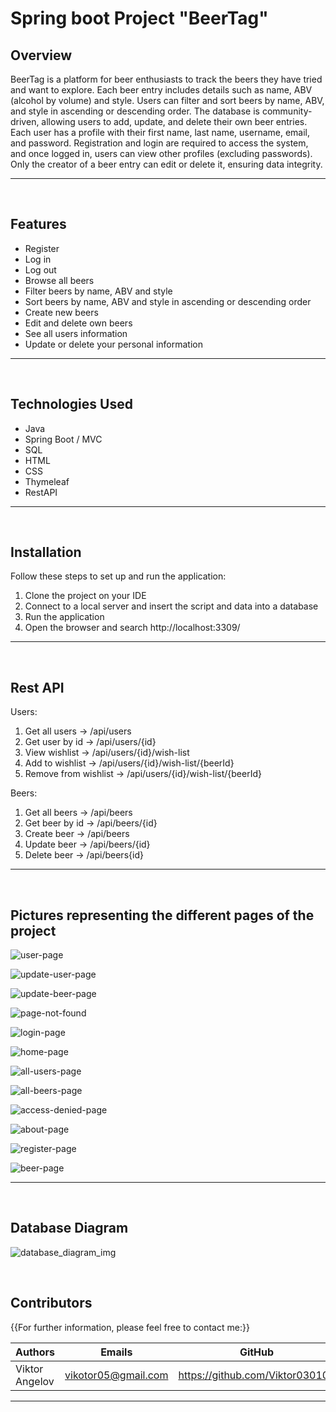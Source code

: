 # Spring boot Project "BeerTag"

## Overview

BeerTag is a platform for beer enthusiasts to track the beers they have tried and want to explore. Each beer entry includes details such as name, ABV (alcohol by volume) and style. Users can filter and sort beers by name, ABV, and style in ascending or descending order. The database is community-driven, allowing users to add, update, and delete their own beer entries. Each user has a profile with their first name, last name, username, email, and password. Registration and login are required to access the system, and once logged in, users can view other profiles (excluding passwords). Only the creator of a beer entry can edit or delete it, ensuring data integrity.


---
<br>

## Features

- Register
- Log in
- Log out
- Browse all beers
- Filter beers by name, ABV and style
- Sort beers by name, ABV and style in ascending or descending order
- Create new beers
- Edit and delete own beers
- See all users information
- Update or delete your personal information


---
<br>

## Technologies Used

- Java
- Spring Boot / MVC
- SQL 
- HTML
- CSS
- Thymeleaf
- RestAPI


---
<br />

## Installation

Follow these steps to set up and run the application:

1. Clone the project on your IDE
2. Connect to a local server and insert the script and data into a database
2. Run the application
2. Open the browser and search http://localhost:3309/


---
<br>

## Rest API

Users:
1. Get all users         -> /api/users
2. Get user by id        ->  /api/users/{id}
3. View wishlist         -> /api/users/{id}/wish-list
4. Add to wishlist       -> /api/users/{id}/wish-list/{beerId}
5. Remove from wishlist  -> /api/users/{id}/wish-list/{beerId}

Beers:
1. Get all beers   -> /api/beers
2. Get beer by id  -> /api/beers/{id}
3. Create beer     -> /api/beers
4. Update beer     -> /api/beers/{id}
5. Delete beer     -> /api/beers{id}


---
<br />

## Pictures representing the different pages of the project

![user-page](https://github.com/user-attachments/assets/410a4453-0d0f-4402-8293-e72b0942efc3)

![update-user-page](https://github.com/user-attachments/assets/2bff7b8f-d9a4-46ea-88c9-fdd7c164a8fa)

![update-beer-page](https://github.com/user-attachments/assets/d9d7eca6-9ea0-4e0b-8875-60028d167b75)

![page-not-found](https://github.com/user-attachments/assets/2859c8ae-4d1e-4a0f-89c1-dc9727290c44)

![login-page](https://github.com/user-attachments/assets/c7283fe9-6c02-4af7-a884-970ea43dae7a)

![home-page](https://github.com/user-attachments/assets/245d3c3b-4339-45be-a6d7-508d1e914338)

![all-users-page](https://github.com/user-attachments/assets/1254a499-5f94-4149-af5a-7cbe1fc24be6)

![all-beers-page](https://github.com/user-attachments/assets/4a215191-9b25-41ba-8e6d-f04e74533647)

![access-denied-page](https://github.com/user-attachments/assets/0ce0ea34-2376-4944-9255-5fd45b4597af)

![about-page](https://github.com/user-attachments/assets/fd942bd8-a71c-497b-8cce-40abae5728ea)

![register-page](https://github.com/user-attachments/assets/d548c69d-70e1-4548-9653-40ab68b1458f)

![beer-page](https://github.com/user-attachments/assets/6f7676cd-bc8d-4c36-9d80-16af154fa90f)


---
<br />


## Database Diagram

![database_diagram_img](https://github.com/user-attachments/assets/f0b32368-755c-4cb0-9acf-4f985840481f)



<br>

## Contributors
{{For further information, please feel free to contact me:}}

| Authors         | Emails               | GitHub                           |
| --------------  | -------------------  |--------------------------------  |
| Viktor Angelov  | vikotor05@gmail.com  | https://github.com/Viktor030105  |


---
<br />
